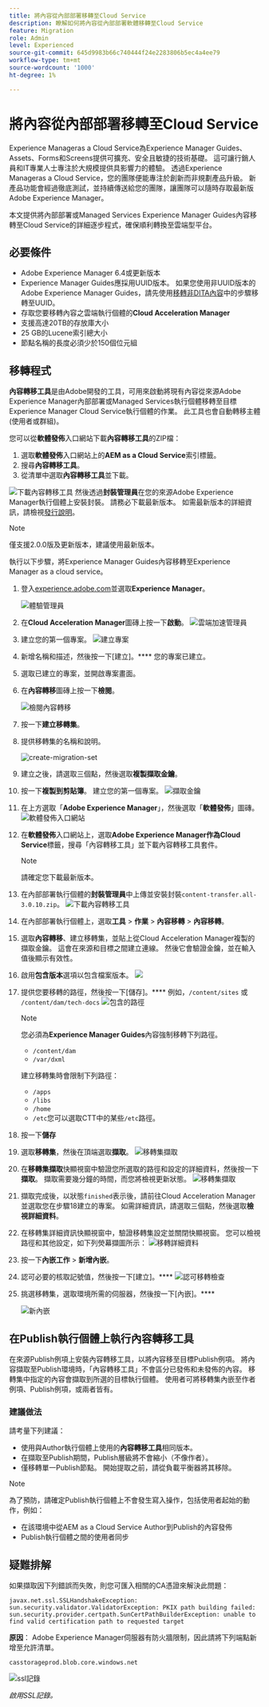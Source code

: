 ```yaml
---
title: 將內容從內部部署移轉至Cloud Service
description: 瞭解如何將內容從內部部署軟體移轉至Cloud Service
feature: Migration
role: Admin
level: Experienced
source-git-commit: 645d9983b66c740444f24e2283806b5ec4a4ee79
workflow-type: tm+mt
source-wordcount: '1000'
ht-degree: 1%

---
```


# 將內容從內部部署移轉至Cloud Service

Experience Manageras a Cloud Service為Experience Manager Guides、Assets、Forms和Screens提供可擴充、安全且敏捷的技術基礎。 這可讓行銷人員和IT專業人士專注於大規模提供具影響力的體驗。
透過Experience Manageras a Cloud Service，您的團隊便能專注於創新而非規劃產品升級。 新產品功能會經過徹底測試，並持續傳送給您的團隊，讓團隊可以隨時存取最新版Adobe Experience Manager。

本文提供將內部部署或Managed Services Experience Manager Guides內容移轉至Cloud Service的詳細逐步程式，確保順利轉換至雲端型平台。

## 必要條件

* Adobe Experience Manager 6.4或更新版本
* Experience Manager Guides應採用UUID版本。 如果您使用非UUID版本的Adobe Experience Manager Guides，請先使用[移轉非DITA內容](../install-guide/migrate-uuid-non-uuid.md)中的步驟移轉至UUID。
* 存取您要移轉內容之雲端執行個體的&#x200B;**Cloud Acceleration Manager**
* 支援高達20TB的存放庫大小
* 25 GB的Lucene索引總大小
* 節點名稱的長度必須少於150個位元組


## 移轉程式

**內容轉移工具**是由Adobe開發的工具，可用來啟動將現有內容從來源Adobe Experience Manager內部部署或Managed Services執行個體移轉至目標Experience Manager Cloud Service執行個體的作業。
此工具也會自動轉移主體 (使用者或群組)。

您可以從&#x200B;**軟體發佈**&#x200B;入口網站下載&#x200B;**內容轉移工具**&#x200B;的ZIP檔：

1. 選取&#x200B;**軟體發佈**&#x200B;入口網站上的&#x200B;**AEM as a Cloud Service**&#x200B;索引標籤。
1. 搜尋&#x200B;**內容轉移工具**。
1. 從清單中選取&#x200B;**內容轉移工具**&#x200B;並下載。

![下載內容轉移工具](./assets/content-transfer-tool-software-portal.png)
然後透過**封裝管理員**在您的來源Adobe Experience Manager執行個體上安裝封裝。 請務必下載最新版本。
如需最新版本的詳細資訊，請檢視[發行說明](https://experienceleague.adobe.com/docs/experience-manager-cloud-service/content/release-notes/release-notes/release-notes-current.html?lang=en)。

>[!NOTE]
> 
> 僅支援2.0.0版及更新版本，建議使用最新版本。





執行以下步驟，將Experience Manager Guides內容移轉至Experience Manager as a cloud service。

1. 登入[experience.adobe.com](https://experience.adobe.com/)並選取&#x200B;**Experience Manager**。

   ![體驗管理員](./assets/migration-experience-manager.png)


1. 在&#x200B;**Cloud Acceleration Manager**&#x200B;圖磚上按一下&#x200B;**啟動**。
   ![雲端加速管理員](./assets/migration-experience-manager-cloud.png)

1. 建立您的第一個專案。
   ![建立專案](./assets/migration-cloud-create-project.png)

1. 新增名稱和描述，然後按一下[建立]。**** 您的專案已建立。
1. 選取已建立的專案，並開啟專案畫面。
1. 在&#x200B;**內容轉移**&#x200B;圖磚上按一下&#x200B;**檢閱**。

   ![檢閱內容轉移](./assets/migration-content-transfer-review.png)

1. 按一下&#x200B;**建立移轉集**。

1. 提供移轉集的名稱和說明。


   ![create-migration-set](./assets/migration-cloud-create-migration-set.png)


1. 建立之後，請選取三個點，然後選取&#x200B;**複製擷取金鑰**。


1. 按一下&#x200B;**複製到剪貼簿**。 建立您的第一個專案。
   ![擷取金鑰](./assets/migration-copy-to-clipboard.png)

1. 在上方選取「**Adobe Experience Manager**」，然後選取「**軟體發佈**」圖磚。
   ![軟體發佈入口網站](./assets/migration-software-portal.png)


1. 在&#x200B;**軟體發佈**&#x200B;入口網站上，選取&#x200B;**Adobe Experience Manager作為Cloud Service**&#x200B;標籤，搜尋「內容轉移工具」並下載內容轉移工具套件。

   >[!NOTE]
   >
   >  請確定您下載最新版本。

1. 在內部部署執行個體的&#x200B;**封裝管理員**&#x200B;中上傳並安裝封裝`content-transfer.all-3.0.10.zip`。
   ![下載內容轉移工具](./assets/content-transfer-tool-software-portal.png)


1. 在內部部署執行個體上，選取&#x200B;**工具** > **作業** > **內容移轉** > **內容移轉**。


1. 選取&#x200B;**內容轉移**、建立移轉集，並貼上從Cloud Acceleration Manager複製的擷取金鑰。 這會在來源和目標之間建立連線。 然後它會驗證金鑰，並在輸入值後顯示有效性。

1. 啟用&#x200B;**包含版本**選項以包含檔案版本。
   ![](./assets/migration-create-migration-set.png)

1. 提供您要移轉的路徑，然後按一下[儲存]。****
例如，`/content/sites`
或
   `/content/dam/tech-docs`
   ![包含的路徑](./assets/migration-included-paths.png)



   >[!NOTE]
   >
   > 您必須為&#x200B;**Experience Manager Guides**&#x200B;內容強制移轉下列路徑。

   * `/content/dam`
   * `/var/dxml`

   建立移轉集時會限制下列路徑：
   * `/apps`
   * `/libs`
   * `/home`
   * `/etc`您可以選取CTT中的某些`/etc`路徑。

1. 按一下&#x200B;**儲存**
1. 選取&#x200B;**移轉集**，然後在頂端選取&#x200B;**擷取**。
   ![移轉集擷取](./assets/migration-extract.png)

1. 在&#x200B;**移轉集擷取**&#x200B;快顯視窗中驗證您所選取的路徑和設定的詳細資料，然後按一下&#x200B;**擷取**。 擷取需要幾分鐘的時間，而您將檢視更新狀態。
   ![移轉集擷取](./assets/migration-set-extraction.png)

1. 擷取完成後，以狀態`finished`表示後，請前往Cloud Acceleration Manager並選取您在步驟18建立的專案。
如需詳細資訊，請選取三個點，然後選取**檢視詳細資料**。


1. 在移轉集詳細資訊快顯視窗中，驗證移轉集設定並關閉快顯視窗。 您可以檢視路徑和其他設定，如下列熒幕擷圖所示：
   ![移轉詳細資料](./assets/migration-details.png)


1. 按一下&#x200B;**內嵌工作** > **新增內嵌**。
1. 認可必要的核取記號值，然後按一下[建立]。****
   ![認可移轉檢查](./assets/migration-new-ingestion-acknowledge.png)

1. 挑選移轉集，選取環境所需的伺服器，然後按一下[內嵌]。****

   ![新內嵌](./assets/migration-new-ingestion.png)

## 在Publish執行個體上執行內容轉移工具

在來源Publish例項上安裝內容轉移工具，以將內容移至目標Publish例項。
將內容擷取至Publish環境時，「內容轉移工具」不會區分已發佈和未發佈的內容。 移轉集中指定的內容會擷取到所選的目標執行個體。 使用者可將移轉集內嵌至作者例項、Publish例項，或兩者皆有。

### 建議做法

請考量下列建議：

* 使用與Author執行個體上使用的&#x200B;**內容轉移工具**&#x200B;相同版本。
* 在擷取至Publish期間，Publish層級將不會縮小（不像作者）。
* 僅移轉單一Publish節點。 開始提取之前，請從負載平衡器將其移除。

>[!NOTE]
>
> 為了預防，請確定Publish執行個體上不會發生寫入操作，包括使用者起始的動作，例如：
> * 在該環境中從AEM as a Cloud Service Author到Publish的內容發佈
> * Publish執行個體之間的使用者同步


## 疑難排解

如果擷取因下列錯誤而失敗，則您可匯入相關的CA憑證來解決此問題：

`javax.net.ssl.SSLHandshakeException: sun.security.validator.ValidatorException: PKIX path building failed: sun.security.provider.certpath.SunCertPathBuilderException: unable to find valid certification path to requested target`

**原因**： Adobe Experience Manager伺服器有防火牆限制，因此請將下列端點新增至允許清單。

`casstorageprod.blob.core.windows.net`


![ssl記錄](./assets/migration-ssl-logging.png)


*啟用SSL記錄。*




